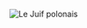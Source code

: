 ![Le Juif polonais](https://upload.wikimedia.org/wikipedia/commons/thumb/f/f0/Mizrah_-_Israel_Dov_Rosenbaum.jpg/350px-Mizrah_-_Israel_Dov_Rosenbaum.jpg)